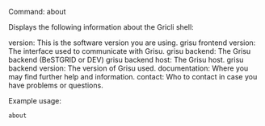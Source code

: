 Command: about 

Displays the following information about the Gricli shell:

version:                     This is the software version you are using.
grisu frontend version:      The interface used to communicate with Grisu.
grisu backend:               The Grisu backend (BeSTGRID or DEV) 
grisu backend host:          The Grisu host.
grisu backend version:       The version of Grisu used.
documentation:               Where you may find further help and information.
contact:                     Who to contact in case you have problems or questions.

Example usage:

    about


